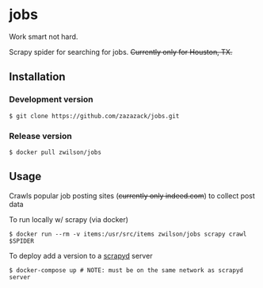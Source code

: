 # jobs

Work smart not hard.

Scrapy spider for searching for jobs. ~~Currently only for Houston, TX.~~

## Installation

### Development version

    $ git clone https://github.com/zazazack/jobs.git

### Release version

    $ docker pull zwilson/jobs

## Usage

Crawls popular job posting sites (~~currently only indeed.com~~) to collect post data

To run locally w/ scrapy (via docker)

    $ docker run --rm -v items:/usr/src/items zwilson/jobs scrapy crawl $SPIDER

To deploy add a version to a [scrapyd](https://github.com/scrapy/scrapyd) server

    $ docker-compose up # NOTE: must be on the same network as scrapyd server
